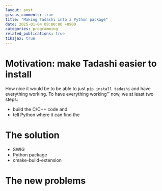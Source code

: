 ```yaml
---
layout: post
giscus_comments: true
title: "Making Tadashi into a Python package"
date: 2025-01-04 09:00:00 +0900
categories: programming
related_publications: true
tikzjax: true
---
```


# Motivation: make Tadashi easier to install

How nice it would be to be able to just `pip install tadashi` and have everything working.  To have everything working™ now, we at least two steps: 
- build the C/C++ code and 
- tell Python where it can find the 

# The solution
- SWIG
- Python package
- cmake-build-extension

# The new problems
